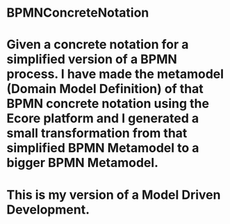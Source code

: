 # BPMNConcreteNotation
# Given a concrete notation for a simplified version of a BPMN process. I have made the metamodel (Domain Model Definition) of that BPMN concrete notation using the Ecore platform and I generated a small transformation from that simplified BPMN Metamodel to a bigger BPMN Metamodel.
# This is my version of a Model Driven Development.

